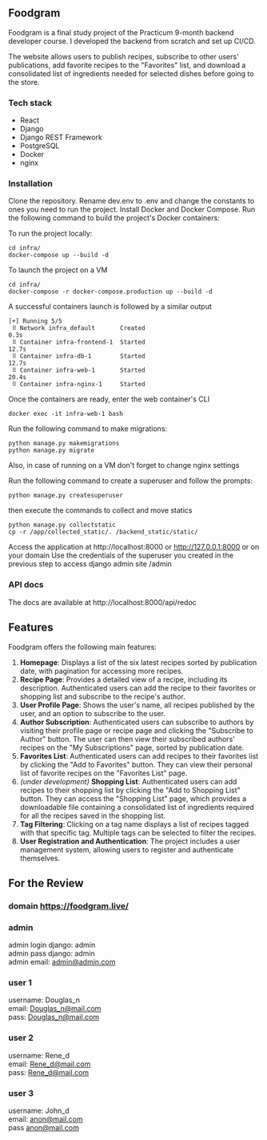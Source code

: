 ## Foodgram

Foodgram is a final study project of the Practicum 9-month backend developer course. I developed the backend from scratch and set up CI/CD.

The website allows users to publish recipes, subscribe to other users' publications, add favorite recipes to the "Favorites" list, and download a consolidated list of ingredients needed for selected dishes before going to the store.

### Tech stack

- React
- Django
- Django REST Framework
- PostgreSQL
- Docker
- nginx

### Installation

Clone the repository.
Rename dev.env to .env and change the constants to ones
you need to run the project.
Install Docker and Docker Compose.
Run the following command to build the project's Docker containers:

To run the project locally:

```console
cd infra/
docker-compose up --build -d
```

To launch the project on a VM

```console
cd infra/
docker-compose -r docker-compose.production up --build -d
```

A successful containers launch is followed by a similar output

```
[+] Running 5/5
 ⠿ Network infra_default       Created                                                 0.3s
 ⠿ Container infra-frontend-1  Started                                                12.7s
 ⠿ Container infra-db-1        Started                                                12.7s
 ⠿ Container infra-web-1       Started                                                20.4s
 ⠿ Container infra-nginx-1     Started
```

Once the containers are ready, enter the web container's CLI

```console
docker exec -it infra-web-1 bash
```

Run the following command to make migrations:

```console
python manage.py makemigrations
python manage.py migrate
```

Also, in case of running on a VM don't forget to change nginx settings

Run the following command to create a superuser and follow the prompts:

```console
python manage.py createsuperuser
```

then execute the commands to collect and move statics

```console
python manage.py collectstatic
cp -r /app/collected_static/. /backend_static/static/
```

Access the application at http://localhost:8000 or http://127.0.0.1:8000 or on your domain
Use the credentials of the superuser you created in the previous step to access django admin site /admin

### API docs

The docs are available at http://localhost:8000/api/redoc

## Features

Foodgram offers the following main features:

1.  **Homepage**: Displays a list of the six latest recipes sorted by publication date, with pagination for accessing more recipes.
2.  **Recipe Page**: Provides a detailed view of a recipe, including its description. Authenticated users can add the recipe to their favorites or shopping list and subscribe to the recipe's author.
3.  **User Profile Page**: Shows the user's name, all recipes published by the user, and an option to subscribe to the user.
4.  **Author Subscription**: Authenticated users can subscribe to authors by visiting their profile page or recipe page and clicking the "Subscribe to Author" button. The user can then view their subscribed authors' recipes on the "My Subscriptions" page, sorted by publication date.
5.  **Favorites List**: Authenticated users can add recipes to their favorites list by clicking the "Add to Favorites" button. They can view their personal list of favorite recipes on the "Favorites List" page.
6.  _(under development)_ **Shopping List**: Authenticated users can add recipes to their shopping list by clicking the "Add to Shopping List" button. They can access the "Shopping List" page, which provides a downloadable file containing a consolidated list of ingredients required for all the recipes saved in the shopping list.
7.  **Tag Filtering**: Clicking on a tag name displays a list of recipes tagged with that specific tag. Multiple tags can be selected to filter the recipes.
8.  **User Registration and Authentication**: The project includes a user management system, allowing users to register and authenticate themselves.

## For the Review

### domain https://foodgram.live/

### admin

admin login django: admin\
admin pass django: admin\
admin email: admin@admin.com

### user 1

username: Douglas_n\
email: Douglas_n@mail.com\
pass: Douglas_n@mail.com

### user 2

username: Rene_d\
email: Rene_d@mail.com\
pass: Rene_d@mail.com

### user 3

username: John_d\
email: anon@mail.com\
pass anon@mail.com
